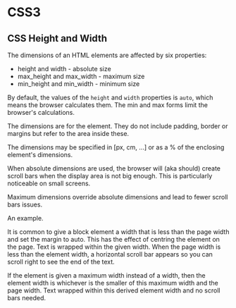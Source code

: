 <!DOCTYPE html>
<html>

<link rel="stylesheet" href="../styles/style-sheet.css" />

<body>

# CSS3

## CSS Height and Width

The dimensions of an HTML elements are affected by six properties:

  * height and width    - absolute size
  * max_height and max_width    - maximum size
  * min_height and min_width    - minimum size

By default, the values of the `height` and `width` properties is `auto`, which means the browser calculates them.
The min and max forms limit the browser's calculations.

The dimensions are for the element.
They do not include padding, border or margins but refer to the area inside these.

The dimensions may be specified in [px, cm, ...] or as a % of the enclosing element's dimensions.

When absolute dimensions are used, the browser will (aka should) create scroll bars when the display area is not big enough.
This is particularly noticeable on small screens.

Maximum dimensions override absolute dimensions and lead to fewer scroll bars issues.

An example.

It is common to give a block element a width that is less than the page width and set the margin to auto.
This has the effect of centring the element on the page.
Text is wrapped within the given width.
When the page width is less than the element width, a horizontal scroll bar appears so you can scroll right to see the end of the text.

If the element is given a maximum width instead of a width, then
the element width is whichever is the smaller of this maximum width and the page width.
Text wrapped within this derived element width and no scroll bars needed.

</body>
</html>
